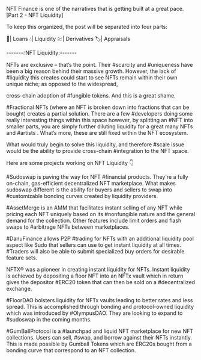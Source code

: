 NFT Finance is one of the narratives that is getting built at a great pace.[Part 2 - NFT Liquidity]

To keep this organized, the post will be separated into four parts:

🏦| Loans
💧| Liquidity
💹| Derivatives
🏷️| Appraisals

-------💧NFT Liquidity:-------

NFTs are exclusive – that’s the point. Their #scarcity and #uniqueness have been a big reason behind their massive growth. However, the lack of #liquidity 
this creates could start to see NFTs remain within their own unique niche; as opposed to the widespread,

cross-chain adoption of #fungible tokens. And this is a great shame.

#Fractional NFTs (where an NFT is broken down into fractions that can be bought) creates a partial solution. There are a few #developers doing some 
really interesting things within this space however, by splitting an #NFT into smaller parts, you are simply further diluting liquidity for a great
many NFTs and #artists . What’s more, these are still fixed within the NFT ecosystem.

What would truly begin to solve this liquidity, and therefore #scale issue would be the ability to provide cross-chain #integration to the NFT space. 

Here are some projects working on NFT Liquidity 👇

#Sudoswap is paving the way for NFT #financial products. They're a fully on-chain, gas-efficient decentralized NFT marketplace. What makes sudoswap
different is the ability for buyers and sellers to swap into #customizable bonding curves created by liquidity providers.

#AssetMerge is an AMM that facilitates instant selling of any NFT while pricing each NFT uniquely based on its #nonfungible nature and the general 
demand for the collection. Other features include limit orders and flash swaps to #arbitrage NFTs between marketplaces.

#DanuFinance allows P2P #trading for NFTs with an additional liquidity pool aspect like Sudo that sellers can use to get instant liquidity at all times. 
#Traders will also be able to submit specialized buy orders for desirable feature sets.

NFTX® was a pioneer in creating instant liquidity for NFTs. Instant liquidity is achieved by depositing a floor NFT into an NFTx vault which in return 
gives the depositor #ERC20 token that can then be sold on a #decentralized exchange.

#FloorDAO bolsters liquidity for NFTx vaults leading to better rates and less spread. This is accomplished through bonding and protocol-owned liquidity 
which was introduced by #OlympusDAO. They are looking to expand to #sudoswap in the coming months.

#GumBallProtocol is a #launchpad and liquid NFT marketplace for new NFT collections. Users can sell, #swap, and borrow against their NFTs instantly. 
This is made possible by Gumball Tokens which are ERC20s bought from a bonding curve that correspond to an NFT collection.
